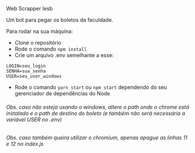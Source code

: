 Web Scrapper Iesb

Um bot para pegar os boletos da faculdade.

Para rodar na sua máquina:
- Clone o repositório
- Rode o comando ```npm install```
- Crie um arquivo .env semelhante a esse:
```
LOGIN=seu_login
SENHA=sua_senha
USER=seu_user_windows
```
- Rode o comando ```yarn start``` ou ```npm start``` dependendo do seu gerenciador de dependências do Node


###### Obs. caso não esteja usando o windows, altere o path onde o chrome está instalado e o path de destino do boleto (e também não será necessária a variável USER no .env)
###### Obs. caso também queira utilizar o chromium, apenas apague as linhas 11 e 12 no index.js

